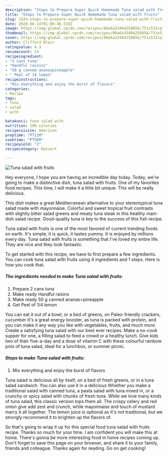 ```yaml
---
description: "Steps to Prepare Super Quick Homemade Tuna salad with fruits"
title: "Steps to Prepare Super Quick Homemade Tuna salad with fruits"
slug: 2543-steps-to-prepare-super-quick-homemade-tuna-salad-with-fruits
date: 2020-06-14T01:00:46.519Z
image: https://img-global.cpcdn.com/recipes/08a6a33404250856/751x532cq70/tuna-salad-with-fruits-recipe-main-photo.jpg
thumbnail: https://img-global.cpcdn.com/recipes/08a6a33404250856/751x532cq70/tuna-salad-with-fruits-recipe-main-photo.jpg
cover: https://img-global.cpcdn.com/recipes/08a6a33404250856/751x532cq70/tuna-salad-with-fruits-recipe-main-photo.jpg
author: Clifford Blair
ratingvalue: 4.3
reviewcount: 14
recipeingredient:
- "2 cans tuna"
- "Handful raisins"
- "50 g canned ananaspineapple"
- " Peel of 14 lemon"
recipeinstructions:
- "Mix everything and enjoy the burst of flavors"
categories:
- Recipe
tags:
- tuna
- salad
- with

katakunci: tuna salad with 
nutrition: 199 calories
recipecuisine: American
preptime: "PT11M"
cooktime: "PT56M"
recipeyield: "2"
recipecategory: Dessert

---
```



![Tuna salad with fruits](https://img-global.cpcdn.com/recipes/08a6a33404250856/751x532cq70/tuna-salad-with-fruits-recipe-main-photo.jpg)

Hey everyone, I hope you are having an incredible day today. Today, we're going to make a distinctive dish, tuna salad with fruits. One of my favorites food recipes. This time, I will make it a little bit unique. This will be really delicious.

This dish makes a great Mediterranean alternative to your stereotypical tuna salad made with mayonnaise. Colorful and sweet tropical fruit contrasts with slightly bitter salad greens and meaty tuna steak in this healthy main-dish salad recipe. Good-quality tuna is key to the success of this fish recipe.

Tuna salad with fruits is one of the most favored of current trending foods on earth. It's simple, it is quick, it tastes yummy. It is enjoyed by millions every day. Tuna salad with fruits is something that I've loved my entire life. They are nice and they look fantastic.


To get started with this recipe, we have to first prepare a few ingredients. You can cook tuna salad with fruits using 4 ingredients and 1 steps. Here is how you cook that.

<!--inarticleads1-->

##### The ingredients needed to make Tuna salad with fruits:

1. Prepare 2 cans tuna
1. Make ready Handful raisins
1. Make ready 50 g canned ananas=pineapple
1. Get  Peel of 1/4 lemon


You can eat it out of a bowl, or a bed of greens, on Paleo-friendly crackers, cucumber It&#39;s a great energy booster, as tuna is packed with protein, and you can make it any way you like with vegetables, fruits, and much more. Create a satisfying tuna salad with our best ever recipes. Make a no-cook supper for one, a filling salad to feed a crowd or a healthy lunch. Give kids two of their five-a-day and a dose of vitamin C with these colourful rainbow pots of tuna salad, ideal for a lunchbox, or summer picnic. 

<!--inarticleads2-->

##### Steps to make Tuna salad with fruits:

1. Mix everything and enjoy the burst of flavors


Tuna salad is delicious all by itself, on a bed of fresh greens, or in a tuna salad sandwich. You can also use it in a delicious Whether you make a traditional salad with canned tuna, a pasta salad with tuna mixed in, or a crunchy or spicy salad with chunks of fresh tuna. While we love many kinds of tuna salad, this classic version tops them all. The crispy celery and red onion give add zest and crunch, while mayonnaise and touch of mustard marry it all together. The lemon juice is optional as it&#39;s not traditional, but we strongly recommend it to brighten up the flavors of. 

So that's going to wrap it up for this special food tuna salad with fruits recipe. Thanks so much for your time. I am confident you will make this at home. There's gonna be more interesting food in home recipes coming up. Don't forget to save this page on your browser, and share it to your family, friends and colleague. Thanks again for reading. Go on get cooking!
